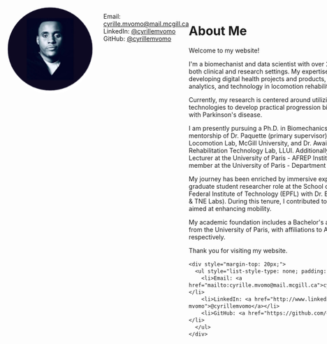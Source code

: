<div style="display: flex; align-items: top; margin-bottom: 20px;">
  <img src="linkedin.png" alt="Ma Photo" style="border-radius: 50%; width: 200px; height: 200px; margin-right: 20px;">
  <ul style="list-style-type: none; padding: 0;">
    <li>Email: <a href="mailto:cyrille.mvomo@mail.mcgill.ca">cyrille.mvomo@mail.mcgill.ca</a></li>
    <li>LinkedIn: <a href="http://www.linkedin.com/in/cyrille-mvomo">@cyrillemvomo</a></li>
    <li>GitHub: <a href="https://github.com/cyrillemvomo">@cyrillemvomo</a></li>
  </ul>
  <div>
    <h1>About Me</h1>
    <p>Welcome to my website!</p>
    <p>I'm a biomechanist and data scientist with over 2 years of diverse experience in both clinical and research settings. My expertise lies in supporting and developing digital health projects and products, harnessing the power of AI, data analytics, and technology in locomotion rehabilitation and orthopedics.</p>
    <p>Currently, my research is centered around utilizing wearable sensing technologies to develop practical progression biomarkers for individuals living with Parkinson's disease.</p>
    <p>I am presently pursuing a Ph.D. in Biomechanics & Neurosciences (Kin) under the mentorship of Dr. Paquette (primary supervisor) from the Human Brain Control of Locomotion Lab, McGill University, and Dr. Awai from the Data Analytics & Rehabilitation Technology Lab, LLUI. Additionally, I hold academic positions as a Lecturer at the University of Paris - AFREP Institute, and as a research committee member at the University of Paris - Department of Rehabilitation Sciences.</p>
    <p>My journey has been enriched by immersive experiences, including a visiting graduate student researcher role at the School of Engineering of the Swiss Federal Institute of Technology (EPFL) with Dr. Bouri's REHAssist Group (BIOROB & TNE Labs). During this tenure, I contributed to the evaluation of an exoskeleton aimed at enhancing mobility.</p>
    <p>My academic foundation includes a Bachelor's and Master's degree obtained from the University of Paris, with affiliations to AFREP Institute and CRI (now LPI), respectively.</p>
    <p>Thank you for visiting my website.</p>
    
    <div style="margin-top: 20px;">
      <ul style="list-style-type: none; padding: 0;">
        <li>Email: <a href="mailto:cyrille.mvomo@mail.mcgill.ca">cyrille.mvomo@mail.mcgill.ca</a></li>
        <li>LinkedIn: <a href="http://www.linkedin.com/in/cyrille-mvomo">@cyrillemvomo</a></li>
        <li>GitHub: <a href="https://github.com/cyrillemvomo">@cyrillemvomo</a></li>
      </ul>
    </div>
  </div>
</div>
